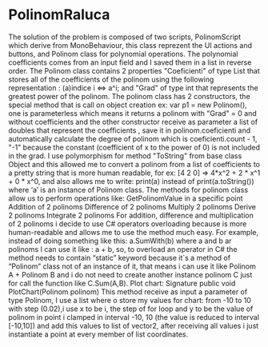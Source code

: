 # PolinomRaluca
The solution of the problem is composed of two scripts, PolinomScript which derive from MonoBehaviour, this class reprezent the UI actions and buttons, and Polinom class for polynomial operations. The polynomial coefficients comes from an input field and I saved them in a list in reverse order.
 The Polinom class contains 2 properties "Coeficienti" of type List<double> that stores all of the coefficients of the polinom using the following representation : (a)indice i <=> a^i; and "Grad" of type int that represents the greatest power of the polinom. 
	The polinom class has 2 constructors, the special method that is call on object creation ex: var p1 = new Polinom(), one is parameterless which means it returns a polinom with "Grad" = 0 and without coefficients and the other constructor receive as parameter a list of doubles that represent the coefficients , save it in polinom.coeficienti and automatically calculate the degree of polinom which is coeficienti.count - 1, "-1" because the constant (coefficient of x to the power of 0) is not included in the grad. 
	I use polymorphism for method "ToString" from base class Object and this allowed me to convert a polinom from a list of coefficients to a pretty string that is more human readable, for ex:
	[4 2 0] => 4*x^2 + 2 * x^1 + 0 * x^0, and also allows me to write:
	print(a) instead of print(a.toString()) where ‘a’ is an instance of Polinom class.
	The methods for polinom class allow us to perform operations like:
GetPolinomValue in a specific point
Addition of 2 polinoms
Difference of 2 polinoms
Multiply 2 polinoms
Derive 2 polinoms
Integrate 2 polinoms
For addition, difference and multiplication of 2 polinoms i decide to use C# operators overloading because is more human-readable and allows me to use the method much easy. For example, instead of doing something like this: a.SumWith(b) where a and b ar polinoms I can use it like : a + b, so, to overload an operator in C# the method needs to contain “static” keyword because it`s a method of “Polinom” class not of an instance of it, that means i can use it like Polinom A + Polinom B and i do not need to create another instance polinom C just for call the function like C.Sum(A,B).
Plot chart:
Signature public void PlotChart(Polinom polinom)
This method receive as input a parameter of type Polinom, I use a list<Vector2> where o store my values for chart: from -10 to 10 with step (0.02),i use x to be i, the step of for loop and y to be the value of polinom in point i clamped in interval -10, 10 (the value  is reduced to interval [-10,10]) and add this values to list of vector2, after receiving all values i just instantiate a point at every member of list<vector2> coordinates.
